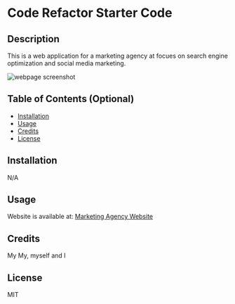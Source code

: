 # Code Refactor Starter Code

## Description

This is a web application for a marketing agency at focues on search engine optimization and social media marketing. 

![webpage screenshot]([http://url/to/img.png](https://github.com/mtanng9/01-marketing-agency-webpage/blob/main/README-Screenshot.png))

## Table of Contents (Optional)

- [Installation](#installation)
- [Usage](#usage)
- [Credits](#credits)
- [License](#license)

## Installation

N/A 

## Usage

Website is available at: [Marketing Agency Website](https://mtanng9.github.io/01-marketing-agency-webpage/)

## Credits

My My, myself and I 

## License

MIT
